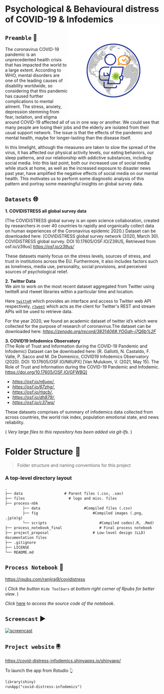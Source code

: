 # Psychological & Behavioural distress of COVID-19 & Infodemics <img src="https://github.com/ranjiGT/Data-Science-with-R-2021/blob/main/files/logo.svg" align="right" alt="" width="300" />



## `Preamble` :scroll:

The coronavirus COVID-19 pandemic is an unprecedented health crisis that has impacted the world to a large extent. According to WHO, mental disorders are one of the leading causes of disability worldwide, so considering that this pandemic has caused further complications to mental ailment. The stress, anxiety, depression stemming from fear, isolation, and stigma around COVID-19 affected all of us in one way or another. We could see that many people are losing their jobs and the elderly are isolated from their usual support network. The issue is that the effects of the pandemic and mental health, maybe for longer-lasting than the disease itself.    

In this limelight, although the measures are taken to slow the spread of the virus, it has affected our physical activity levels, our eating behaviors, our sleep patterns, and our relationship with addictive substances, including social media. Into this last point, both our increased use of social media while stuck at home, as well as the increased exposure to disaster news past year, have amplified the negative effects of social media on our mental health. This motivates us to perform some diagnostic analysis of this pattern and portray some meaningful insights on global survey data.


## `Datasets` :globe_with_meridians:	

**1. COVIDISTRESS all global survey data** 

(The COVIDiSTRESS global survey is an open science collaboration,
created by researchers in over 40 countries to rapidly and organically
collect data on human experiences of the Coronavirus epidemic 2020.)
Dataset can be downloaded here:
[COVIDiSTRESS global survey network  (2020, March 30). COVIDiSTRESS global survey. DOI 10.17605/OSF.IO/Z39US, Retrieved from osf.io/z39us]
*https://osf.io/z39us/*

These datasets mainly focus on the stress levels, sources of stress, and trust in institutions across the EU. Furthermore, it also includes factors such as loneliness, media use, personality, social provisions, and perceived sources of psychological relief.


**2. Twitter Data**  
We aim to work on the most recent dataset aggregated from Twitter using twitteR and rtweet libraries within a particular time and location.

Here [`twitteR`](https://www.rdocumentation.org/packages/twitteR/versions/1.1.9) which provides an interface and access to Twitter web API respectively, [`rtweet`](https://www.rdocumentation.org/packages/rtweet/versions/0.7.0) which acts as the client for Twitter's REST and stream APIs will be used to retrieve data.

For the year 2020, we found an academic dataset of twitter id’s which were collected for the purpose of research of coronavirus.The dataset can be downloaded here: _https://zenodo.org/record/3831406#.YOGah-j7Q6b%2F_



**3. COVID19 Infodemics Observatory**   
(The Role of Trust and Information during the COVID-19 Pandemic and Infodemic)
Dataset can be downloaded here: [R. Gallotti, N. Castaldo, F. Valle, P. Sacco and M. De Domenico, COVID19 Infodemics Observatory (2020). DOI: 10.17605/OSF.IO/N6UPX]
[Van Mulukom, V. (2021, May 15). The Role of Trust and Information during the COVID-19 Pandemic and Infodemic. https://doi.org/10.17605/OSF.IO/GFWBQ]

- *https://osf.io/n6upx/*, 
- *https://osf.io/67zhg/*, 
- *https://osf.io/rtacb/*, 
- *https://osf.io/dh879/*,
- *https://osf.io/c37wq/*

These datasets comprises of summary of infodemics data collected from across countries, the world risk index, population emotional state, and news reliability.

( _Very large files to this repository has been added via git-lfs._ )

Folder Structure :open_file_folder:
============================

> Folder structure and naming conventions for this project

### A top-level directory layout

    .
    ├── data                   # Parent files (.csv, .sav)
    ├── files                    # logo and misc. files
    ├── process-nbk
            ├── data                    #Compiled files (.csv)
            ├── fig                         #Compiled images (.png, .jp(e)g)
            └── scripts                        #Compiled codes(.R, .Rmd)
    ├── process_notebook_final                 # Final process notebook                                
    ├── project_proposal                    # Low-level design (LLD) documentation files                  
    ├── .gitignore
    ├── LICENSE
    └── README.md

## `Process Notebook` :open_book:

https://rpubs.com/ranjiraj9/covidistress

( _Click the button_ `Hide Toolbars` _at bottom right corner of Rpubs for better view_. )

_Click_ [here](https://github.com/ranjiGT/Data-Science-with-R-2021/blob/main/process_notebook_final/ultimate-process-notebook.Rmd) _to access the source code of the notebook_.

## `Screencast` :arrow_forward:	

[![screencast](https://img.youtube.com/vi/b2b1hFEGxa8/maxresdefault.jpg)](https://youtu.be/b2b1hFEGxa8)

## `Project website` :trackball:

https://covid-distress-infodemics.shinyapps.io/shinyapp/


To launch the app from Rstudio :point_up_2: 

```
library(shiny)
runApp("covid-distress-infodemics")
```
